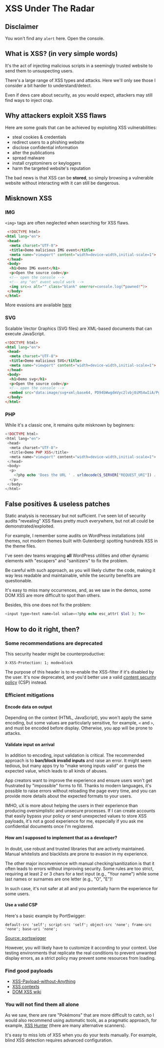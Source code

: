 # XSS Under The Radar

## Disclaimer

You won't find any `alert` here. Open the console.

## What is XSS? (in very simple words)

It's the act of injecting malicious scripts in a seemingly trusted website to send them to unsuspecting users.

There's a large range of XSS types and attacks. Here we'll only see those I consider a bit harder to understand/detect.

Even if devs care about security, as you would expect, attackers may still find ways to inject crap.

## Why attackers exploit XSS flaws

Here are some goals that can be achieved by exploiting XSS vulnerabilities:

* steal cookies & credentials
* redirect users to a phishing website
* disclose confidential information
* alter the publications
* spread malware
* install cryptominers or keyloggers
* harm the targeted website's reputation

The bad news is that XSS can be **stored**, so simply browsing a vulnerable website without interacting with it can still be dangerous.

## Misknown XSS

### IMG

`<img>` tags are often neglected when searching for XSS flaws.

```HTML
 <!DOCTYPE html>
<html lang="en">
 <head>
  <meta charset="UTF-8">
  <title>Demo malicious IMG event</title>
  <meta name="viewport" content="width=device-width,initial-scale=1">
 </head>
 <body>
  <h1>Demo IMG event</h1>
  <p>Open the source code</p>
  <!-- open the console -->
  <!-- any "on" event would work -->
  <img src=x alt="" class="blank" onerror=console.log("pawned!")>
 </body>
</html> 
```

More evasions are available [here](https://cheatsheetseries.owasp.org/cheatsheets/XSS_Filter_Evasion_Cheat_Sheet.html)

### SVG

Scalable Vector Graphics (SVG files) are XML-based documents that can execute JavaScript.

```HTML
<!DOCTYPE html>
<html lang="en">
 <head>
  <meta charset="UTF-8">
  <title>Demo malicious SVG</title>
  <meta name="viewport" content="width=device-width,initial-scale=1">
 </head>
 <body>
  <h1>Demo svg</h1>
  <p>Open the source code</p>
  <!-- open the console -->
  <embed src="data:image/svg+xml;base64, PD94bWwgdmVyc2lvbj0iMS4wIiA/Pgo8c3ZnIHhtbG5zPSJodHRwOi8vd3d3LnczLm9yZy8yMDAwL3N2ZyI+CiAgPHBhdGg+PC9wYXRoPgogIDxzY3JpcHQ+PCFbQ0RBVEFbY29uc29sZS5sb2coInB3bmVkISIpXV0+PC9zY3JpcHQ+Cjwvc3ZnPgo=">
 </body>
</html>
```

### PHP

While it's a classic one, it remains quite misknown by beginners:

```PHP
<!DOCTYPE html>
<html lang="en">
 <head>
  <meta charset="UTF-8">
  <title>Demo PHP XSS</title>
  <meta name="viewport" content="width=device-width,initial-scale=1">
 </head>
 <body>
  <p>
    <?php echo 'Does the URL ' . urldecode($_SERVER["REQUEST_URI"]) . ' even exist?!'; ?>
  </p>
 </body>
</html>
```


## False positives & useless patches

Static analysis is necessary but not sufficient. I've seen lot of security audits "revealing" XSS flaws pretty much everywhere, but not all could be demonstrated/exploited.

For example, I remember some audits on WordPress installations (old themes, not modern themes built with Gutenberg) spotting hundreds XSS in the theme files.

I've seen dev teams wrapping **all** WordPress utilities and other dynamic elements with "escapers" and "sanitizers" to fix the problem.

Be careful with such approach, as you will likely clutter the code, making it way less readable and maintainable, while the security benefits are questionable.

It's easy to miss many occurrences, and, as we saw in the demos, some DOM XSS are more difficult to spot than others.

Besides, this one does not fix the problem:

```php
<input type=text name=lol value=<?php echo esc_attr( $lol ); ?>>
```

## How to do it right, then?

### Some recommendations are deprecated

This security header might be counterproductive:

```
X-XSS-Protection: 1; mode=block
```

The purpose of this header is to re-enable the XSS-filter if it's disabled by the user. It's now deprecated, and you'd better use a valid [content security policy](https://developer.mozilla.org/en-US/docs/Web/Security/CSP/Introducing_Content_Security_Policy) (CSP) instead.

### Efficient mitigations

#### Encode data on output

Depending on the context (HTML, JavaScript), you won't apply the same encoding, but some values are particularly sensitive, for example, `<` and `>`, and must be encoded before display. Otherwise, you app will be prone to attacks.

#### Validate input on arrival

In addition to encoding, input validation is critical. The recommended approach is to **ban/block invalid inputs** and raise an error. It might seem tedious, but many apps try to "make wrong inputs valid" or guess the expected value, which leads to all kinds of abuses.

App creators want to improve the experience and ensure users won't get frustrated by "impossible" forms to fill. Thanks to modern languages, it's possible to raise errors without reloading the page every time, and you can provide more details about the expected formats to your users.

IMHO, uX is more about helping the users in their experience than producing oversimplistic and unsecure processes. If I can create accounts that easily bypass your policy or send unexpected values to store XSS payloads, it's not a good experience for me, especially if you ask me confidential documents once I'm registered.

#### How am I supposed to implement that as a developer?

In doubt, use robust and trusted libraries that are actively maintained. Manual whitelists and blacklists are prone to evasion in my experience.

The other major inconvenience with manual checking/sanitization is that it often leads to errors without improving security. Some rules are too strict, requiring at least 2 or 3 chars for a text input (e.g., "Your name") while some last names or surnames are one letter (e.g., "O", "E")!

In such case, it's not safer at all and you potentially harm the experience for some users. 

#### Use a valid CSP

Here's a basic example by PortSwigger:

```
default-src 'self'; script-src 'self'; object-src 'none'; frame-src 'none'; base-uri 'none';
```

[Source: portswigger](https://portswigger.net/web-security/cross-site-scripting/preventing)

However, you will likely have to customize it according to your context. Use testing environments that replicate the real conditions to prevent unwanted display errors, as a strict policy may prevent some resources from loading.

### Find good payloads

* [XSS-Payload-without-Anything](https://github.com/hahwul/XSS-Payload-without-Anything)
* [XSS contexts](https://portswigger.net/web-security/cross-site-scripting/contexts)
* [DOM XSS wiki](https://github.com/wisec/domxsswiki/wiki)

### You will not find them all alone

As we saw, there are rare "Pokémons" that are more difficult to catch, so I would also recommend using automatic tools, as a pragmatic approach, for example, [XSS Hunter](https://xsshunter.com/) (there are many alternative scanners).

It's easy to miss lots of XSS when you do your tests manually. For example, blind XSS detection requires advanced configuration.
